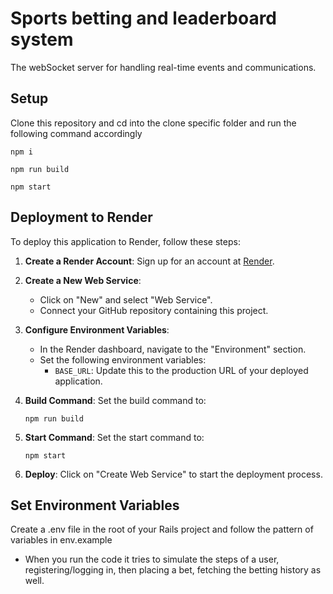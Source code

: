 # Sports betting and leaderboard system
The webSocket server for handling real-time events and communications.

## Setup

Clone this repository and cd into the clone specific folder and run the following command accordingly

```
npm i
```

```
npm run build
```

```
npm start
```

## Deployment to Render

To deploy this application to Render, follow these steps:

1. **Create a Render Account**: Sign up for an account at [Render](https://render.com).

2. **Create a New Web Service**:
   - Click on "New" and select "Web Service".
   - Connect your GitHub repository containing this project.

3. **Configure Environment Variables**:
   - In the Render dashboard, navigate to the "Environment" section.
   - Set the following environment variables:
     - `BASE_URL`: Update this to the production URL of your deployed application.

4. **Build Command**: Set the build command to:
   ```
   npm run build
   ```

5. **Start Command**: Set the start command to:
   ```
   npm start
   ```

6. **Deploy**: Click on "Create Web Service" to start the deployment process.

## Set Environment Variables
Create a .env file in the root of your Rails project and follow the pattern of variables in env.example

- When you run the code it tries to simulate the steps of a user, registering/logging in, then placing a bet, fetching the betting history as well.
